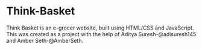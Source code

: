 # Think-Basket
Think Basket is an e-grocer website, built using HTML/CSS and JavaScript.
This was created as a project with the help of Aditya Suresh-@adisuresh145 and Amber Seth-@AmberSeth.
